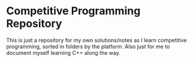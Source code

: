 # Competitive Programming Repository

This is just a repository for my own solutions/notes as I learn competitive programming, sorted in folders by the platform.
Also just for me to document myself learning C++ along the way.